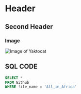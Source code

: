 # Header
## Second Header
### Image
![Image of Yaktocat](https://octodex.github.com/images/yaktocat.png)

## SQL CODE
```sql
SELECT *
FROM Github
WHERE file_name = 'All_in_Africa'
```

